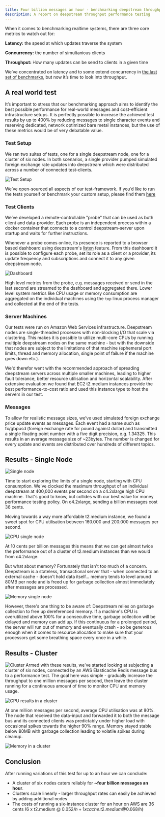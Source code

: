 ```yaml
---
title: Four billion messages an hour - benchmarking deepstream throughput
description: A report on deepstream throughput performance testing
---
```


When it comes to benchmarking realtime systems, there are three core metrics to watch out for:

**Latency:** the speed at which updates traverse the system

**Concurrency:** the number of simultanious clients

**Throughput:** How many updates can be send to clients in a given time

We’ve concentrated on latency and to some extend concurrency in [the last set of benchmarks](latency), but now it’s time to look into throughput.

## A real world test
It’s important to stress that our benchmarking approach aims to identify the best possible performance for real-world messages and cost-efficient infrastructure setups. It is perfectly possible to increase the achieved test results by up to 400% by reducing messages to single character events and reserving dedicated, network optimized bare metal instances, but the use of these metrics would be of very debatable value.

### Test Setup
We ran two suites of tests, one for a single deepstream node, one for a cluster of six nodes. In both scenarios, a single provider pumped simulated foreign exchange rate updates into deepstream which were distributed across a number of connected test-clients.

![Test Setup](cluster.png)

We’ve open-sourced all aspects of our test-framework. If you’d like to run the tests yourself or benchmark your custom setup, please find them [here](https://github.com/deepstreamIO/ds-test-fx)

### Test Clients
We’ve developed a remote-controllable "probe" that can be used as both client and data-provider. Each probe is an independent process within a docker container that connects to a control deepstream-server upon startup and waits for further instructions.

Whenever a probe comes online, its presence is reported to a browser based dashboard using deepstream's [listen](/tutorials/core/active-data-providers/) feature.
From this dashboard it is possible to configure each probe, set its role as a client or a provider, its update frequency and subscriptions and connect it to any given deepstream node.

![Dashboard](dashboard.png)

High level metrics from the probe, e.g. messages received or send in the last second are streamed to the dashboard and aggregated there. Lower level system metrics like CPU usage or memory consumption are aggregated on the individual machines using the `top` linux process manager and collected at the end of the tests.

### Server Machines
Our tests were run on Amazon Web Services infrastructure.
Deepstream nodes are single-threaded processes with non-blocking I/O that scale via clustering. This makes it is possible to utilize multi-core CPUs by running multiple deepstream nodes on the same machine - but with the downside that nodes are subject to the limitations of that machine (ephemeral port limits, thread and memory allocation, single point of failure if the machine goes down etc.).

We'd therefor went with the recommended approach of spreading deepstream servers across multiple smaller machines, leading to higher fault tolerance, better resource utilisation and horizontal scalability. After extensive evaluation we found that EC2 t2.medium instances provide the best performance-to-cost ratio and used this instance type to host the servers in our test.

### Messages
To allow for realistic message sizes, we’ve used simulated foreign exchange price update events as messages. Each event had a name such as fx/gbpusd (foreign exchange rate for pound against dollar) and transmitted a single floating point number with a five digit precision, e.g. 1.34325. This results in an average message size of ~23bytes.
The number is changed for every update and events are distributed over hundreds of different topics.


## Results - Single Node
![Single node](single-node.png)

Time to start exploring the limits of a single node, starting with CPU consumption. We've clocked the maximum throughput of an individual deepstream at 400,000 events per second on a c4.2xlarge high CPU machine. That's good to know, but collides with our best value for money performance testing policy. On c4.2xlarge, sending a billion messages cost 36 cents.

Moving towards a way more affordable t2.medium instance, we found a sweet spot for CPU utilisation between 160.000 and 200.000 messages per second.

![CPU single node](cpu-single-node.png)

At 10 cents per billion messages this means that we can get almost twice the performance out of a cluster of t2.medium instances than we would from c4.2xlarge.

But what about memory? Fortunately that isn't too much of a concern. Deepstream is a stateless, transactional server that - when connected to an external cache - doesn't hold data itself... memory tends to level around 80MB per node and is freed up for garbage collection almost immediately after messages are processed.

![Memory single node](memory-single-node.png)

However, there's one thing to be aware of: Deepstream relies on garbage collection to free up dereferenced memory. If a machine's CPU is overutilized above 100% for a consecutive time, garbage collection will be delayed and memory can add up. If this continuous for a prolonged period, the server will run out of memory and eventually crash - so be generous enough when it comes to resource allocation to make sure that your processors get some breathing space every once in a while.

## Results - Cluster
![Cluster](cluster.png)
Armed with these results, we've started looking at subjecting a cluster of six nodes, connected by an AWS Elasticache Redis message bus to a performance test. The goal here was simple - gradually increase the throughput to one million messages per second, then leave the cluster running for a continuous amount of time to monitor CPU and memory usage.

![CPU results in a cluster](cpu-cluster.png)

At one million messages per second, average CPU utilisation was at 80%. The node that received the data-input and forwarded it to both the message bus and its connected clients was predictably under higher load with occasional spikes towards the higher 90% range. Memory stayed stable below 80MB with garbage collection leading to volatile spikes during cleanup.

![Memory in a cluster](memory-cluster.png)

## Conclusion
After running variations of this test for up to an hour we can conclude:

- A cluster of six nodes caters reliably for  **~four billion messages an hour**.
- Clusters scale linearly - larger throughput rates can easily be achieved by adding additional nodes
- The costs of running a six-instance cluster for an hour on AWS are 36 cents (6 x t2.medium @ 0.052$/h + 1 x cache.t2.medium @ 0.068$/h)




